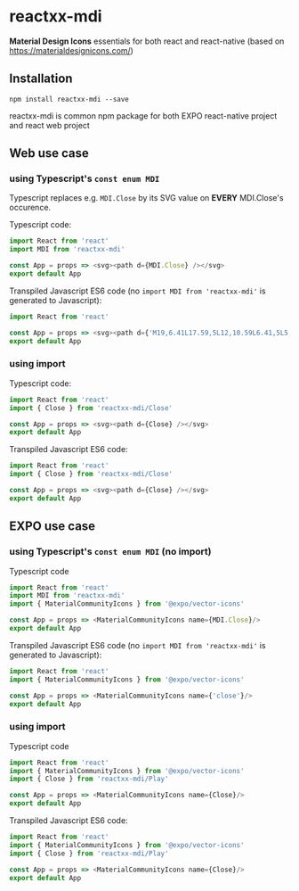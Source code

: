 # reactxx-mdi
**Material Design Icons** essentials for both react and react-native (based on https://materialdesignicons.com/)


## Installation

```npm install reactxx-mdi --save```

reactxx-mdi is common npm package for both EXPO react-native project and react web project

## Web use case 

### using Typescript's ```const enum MDI```
Typescript replaces e.g. ```MDI.Close``` by its SVG value on **EVERY** MDI.Close's occurence.

Typescript code:
```typescript
import React from 'react'
import MDI from 'reactxx-mdi'

const App = props => <svg><path d={MDI.Close} /></svg>
export default App
```

Transpiled Javascript ES6 code (no ```import MDI from 'reactxx-mdi'``` is generated to Javascript):
```javascript
import React from 'react'

const App = props => <svg><path d={'M19,6.41L17.59,5L12,10.59L6.41,5L5,6.41L10.59,12L5,17.59L6.41,19L12,13.41L17.59,19L19,17.59L13.41,12L19,6.41Z'} /></svg>
export default App
```

### using import
Typescript code:
```typescript
import React from 'react'
import { Close } from 'reactxx-mdi/Close'

const App = props => <svg><path d={Close} /></svg>
export default App
```

Transpiled Javascript ES6 code:
```javascript
import React from 'react'
import { Close } from 'reactxx-mdi/Close'

const App = props => <svg><path d={Close} /></svg>
export default App
```

## EXPO use case 

### using Typescript's ```const enum MDI``` (no import)
Typescript code
```typescript
import React from 'react'
import MDI from 'reactxx-mdi'
import { MaterialCommunityIcons } from '@expo/vector-icons'

const App = props => <MaterialCommunityIcons name={MDI.Close}/>
export default App
```

Transpiled Javascript ES6 code (no ```import MDI from 'reactxx-mdi'``` is generated to Javascript):
```javascript
import React from 'react'
import { MaterialCommunityIcons } from '@expo/vector-icons'

const App = props => <MaterialCommunityIcons name={'close'}/>
export default App
```

### using import
Typescript code
```typescript
import React from 'react'
import { MaterialCommunityIcons } from '@expo/vector-icons'
import { Close } from 'reactxx-mdi/Play'

const App = props => <MaterialCommunityIcons name={Close}/>
export default App
```

Transpiled Javascript ES6 code:
```javascript
import React from 'react'
import { MaterialCommunityIcons } from '@expo/vector-icons'
import { Close } from 'reactxx-mdi/Play'

const App = props => <MaterialCommunityIcons name={Close}/>
export default App
```
